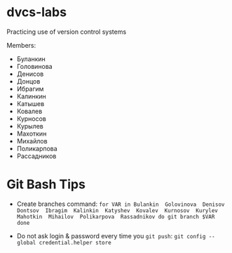 # dvcs-labs
Practicing use of version control systems

Members: 

* Буланкин
* Головинова
* Денисов
* Донцов
* Ибрагим
* Калинкин
* Катышев
* Ковалев
* Курносов
* Курылев
* Махоткин
* Михайлов
* Поликарпова
* Рассадников

Git Bash Tips
=============

* Create branches command:
`for VAR in Bulankin  Golovinova  Denisov  Dontsov  Ibragim  Kalinkin  Katyshev  Kovalev  Kurnosov  Kurylev  Mahotkin  Mihailov  Polikarpova  Rassadnikov
do
git branch $VAR
done`


* Do not ask login & password every time you `git push`:
`git config --global credential.helper store`
